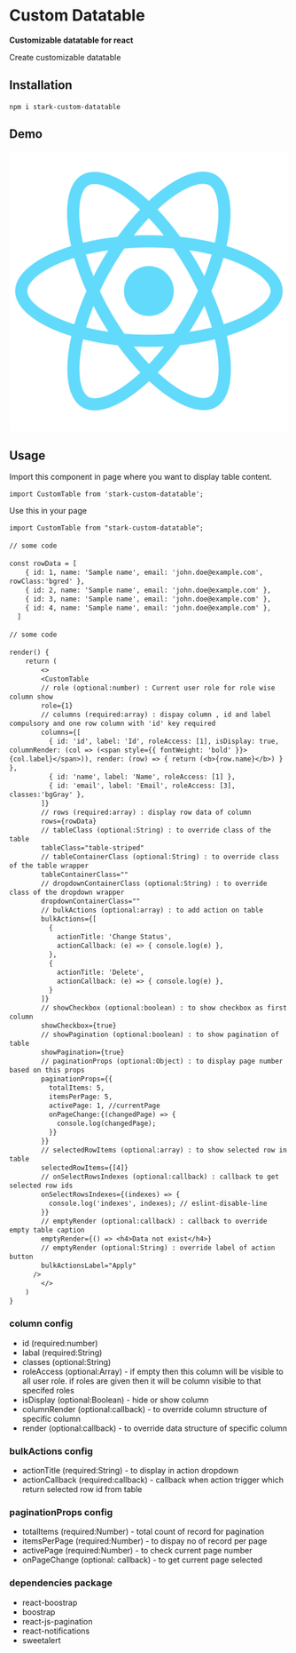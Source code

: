 # Custom Datatable

**Customizable datatable for react**


Create customizable datatable


## Installation

```
npm i stark-custom-datatable
```

## Demo

![alt text](https://github.com/starkdigitalmediaservices/commonutility/blob/master/public/logo512.png?raw=true)

## Usage

Import this component in page where you want to display table content.

```
import CustomTable from 'stark-custom-datatable';
```


Use this in your page


```
import CustomTable from "stark-custom-datatable";

// some code

const rowData = [
    { id: 1, name: 'Sample name', email: 'john.doe@example.com', rowClass:'bgred' },
    { id: 2, name: 'Sample name', email: 'john.doe@example.com' },
    { id: 3, name: 'Sample name', email: 'john.doe@example.com' },
    { id: 4, name: 'Sample name', email: 'john.doe@example.com' },
  ]

// some code

render() {
    return (
        <>
        <CustomTable
        // role (optional:number) : Current user role for role wise column show
        role={1}
        // columns (required:array) : dispay column , id and label compulsory and one row column with 'id' key required  
        columns={[
          { id: 'id', label: 'Id', roleAccess: [1], isDisplay: true, columnRender: (col => (<span style={{ fontWeight: 'bold' }}>{col.label}</span>)), render: (row) => { return (<b>{row.name}</b>) } },
          { id: 'name', label: 'Name', roleAccess: [1] },
          { id: 'email', label: 'Email', roleAccess: [3], classes:'bgGray' },
        ]}
        // rows (required:array) : display row data of column
        rows={rowData}
        // tableClass (optional:String) : to override class of the table
        tableClass="table-striped"
        // tableContainerClass (optional:String) : to override class of the table wrapper
        tableContainerClass=""
        // dropdownContainerClass (optional:String) : to override class of the dropdown wrapper
        dropdownContainerClass=""
        // bulkActions (optional:array) : to add action on table
        bulkActions={[
          {
            actionTitle: 'Change Status',
            actionCallback: (e) => { console.log(e) },
          },
          {
            actionTitle: 'Delete',
            actionCallback: (e) => { console.log(e) },
          }
        ]}
        // showCheckbox (optional:boolean) : to show checkbox as first column
        showCheckbox={true}
        // showPagination (optional:boolean) : to show pagination of table
        showPagination={true}
        // paginationProps (optional:Object) : to display page number based on this props
        paginationProps={{
          totalItems: 5,
          itemsPerPage: 5,
          activePage: 1, //currentPage
          onPageChange:{(changedPage) => {
            console.log(changedPage);
          }}
        }}
        // selectedRowItems (optional:array) : to show selected row in table
        selectedRowItems={[4]}
        // onSelectRowsIndexes (optional:callback) : callback to get selected row ids
        onSelectRowsIndexes={(indexes) => {
          console.log('indexes', indexes); // eslint-disable-line
        }}
        // emptyRender (optional:callback) : callback to override empty table caption
        emptyRender={() => <h4>Data not exist</h4>}
        // emptyRender (optional:String) : override label of action button
        bulkActionsLabel="Apply"
      />
        </>
    )
}

```
### column config
* id (required:number)
* labal (required:String)
* classes (optional:String)
* roleAccess (optional:Array) - if empty then this column will be visible to all user role. if roles are given then it will be column visible to that specifed roles
* isDisplay (optional:Boolean) - hide or show column
* columnRender (optional:callback) - to override column structure of specific column
* render (optional:callback) - to override data structure of specific column
 
### bulkActions config
* actionTitle (required:String) - to display in action dropdown
* actionCallback (required:callback) - callback when action trigger which return selected row id from table

### paginationProps config
* totalItems (required:Number) - total count of record for pagination
* itemsPerPage (required:Number) - to dispay no of record per page
* activePage (required:Number) - to check current page number
* onPageChange (optional: callback) - to get current page selected

### dependencies package

* react-boostrap
* boostrap
* react-js-pagination
* react-notifications
* sweetalert

